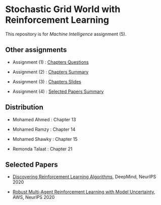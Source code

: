 # Stochastic Grid World with Reinforcement Learning

This repository is for _Machine Intelligence_ assignment (5).

## Other assignments

-   Assignment (1) : [Chapters Questions](https://docs.google.com/document/d/1vwT2B5DktV50FXXTvdFj1JX6DWmGiNDY2qoMZAf_T9I/edit?usp=sharing)

-   Assignment (2) : [Chapters Summary](https://docs.google.com/document/d/1isPX5uW0txhRuZPqpCPahuLlHVI1IosaTdhfG3oPleQ/edit?usp=sharing)

-   Assignment (3) : [Chapters Slides](https://docs.google.com/presentation/d/1Vj5UjlG54gUAYWvIfGYrcZXHnhYQJJez0_B1wNvW3lE/edit?usp=sharing)

-   Assignment (4) : [Selected Papers Summary](https://docs.google.com/document/d/1huFa2wKRn6V-K3fm3VJpNsxcoUnh19sNAXTix1c-SzU/edit?usp=sharing)

## Distribution

-   Mohamed Ahmed : Chapter 13

-   Mohamed Ramzy : Chapter 14

-   Mohamed Shawky : Chapter 15

-   Remonda Talaat : Chapter 21

## Selected Papers

-   [Discovering Reinforcement Learning Algorithms](https://proceedings.neurips.cc/paper/2020/file/0b96d81f0494fde5428c7aea243c9157-Paper.pdf), DeepMind, NeurIPS 2020

-   [Robust Multi-Agent Reinforcement Learning with Model Uncertainty](https://proceedings.neurips.cc/paper/2020/file/774412967f19ea61d448977ad9749078-Paper.pdf), AWS, NeurIPS 2020
